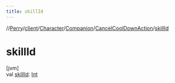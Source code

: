 ```yaml
---
title: skillId
---
```

//[Perry](../../../../../index.html)/[client](../../../index.html)/[Character](../../index.html)/[Companion](../index.html)/[CancelCoolDownAction](index.html)/[skillId](skill-id.html)



# skillId



[jvm]\
val [skillId](skill-id.html): [Int](https://kotlinlang.org/api/latest/jvm/stdlib/kotlin/-int/index.html)




